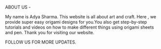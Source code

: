 ABOUT US - 

My name is Adya Sharma. This website is all about art and craft. Here , we provide super easy origami designs for you.You also get step-by-step tutorials and videos on how to make different things using origami sheets and pen.
Thank you for visiting our website.

FOLLOW US FOR MORE UPDATES.